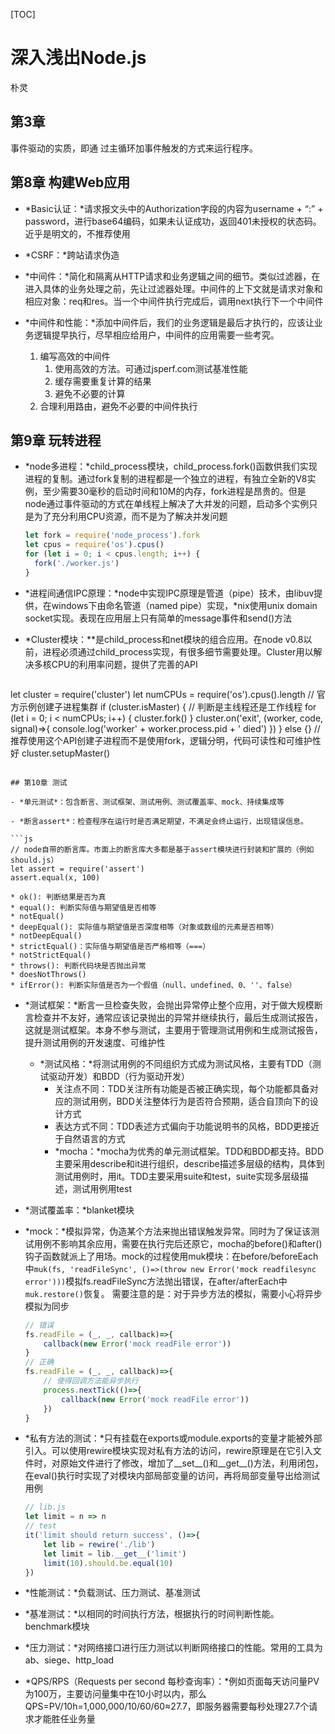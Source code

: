 [TOC]

# 深入浅出Node.js
朴灵

## 第3章

事件驱动的实质，即通 过主循环加事件触发的方式来运行程序。

## 第8章 构建Web应用

- *Basic认证：*请求报文头中的Authorization字段的内容为username + “:” + password，进行base64编码，如果未认证成功，返回401未授权的状态码。近乎是明文的，不推荐使用

- *CSRF：*跨站请求伪造

- *中间件：*简化和隔离从HTTP请求和业务逻辑之间的细节。类似过滤器，在进入具体的业务处理之前，先让过滤器处理。中间件的上下文就是请求对象和相应对象：req和res。当一个中间件执行完成后，调用next执行下一个中间件

- *中间件和性能：*添加中间件后，我们的业务逻辑是最后才执行的，应该让业务逻辑提早执行，尽早相应给用户，中间件的应用需要一些考究。
    1. 编写高效的中间件
        1. 使用高效的方法。可通过jsperf.com测试基准性能
        2. 缓存需要重复计算的结果
        3. 避免不必要的计算
    2. 合理利用路由，避免不必要的中间件执行

## 第9章 玩转进程

- *node多进程：*child_process模块，child_process.fork()函数供我们实现进程的复制。通过fork复制的进程都是一个独立的进程，有独立全新的V8实例，至少需要30毫秒的启动时间和10M的内存，fork进程是昂贵的。但是node通过事件驱动的方式在单线程上解决了大并发的问题，启动多个实例只是为了充分利用CPU资源，而不是为了解决并发问题

    ```js
    let fork = require('node_process').fork
    let cpus = require('os').cpus()
    for (let i = 0; i < cpus.length; i++) {
      fork('./worker.js')
    }
    ```

- *进程间通信IPC原理：*node中实现IPC原理是管道（pipe）技术，由libuv提供，在windows下由命名管道（named pipe）实现，*nix使用unix domain socket实现。表现在应用层上只有简单的message事件和send()方法

- *Cluster模块：**是child_process和net模块的组合应用。在node v0.8以前，进程必须通过child_process实现，有很多细节需要处理。Cluster用以解决多核CPU的利用率问题，提供了完善的API
  
    ```js
let cluster = require('cluster')
let numCPUs = require('os').cpus().length
// 官方示例创建子进程集群
if (cluster.isMaster) { // 判断是主线程还是工作线程
  for (let i = 0; i < numCPUs; i++) {
    cluster.fork()
  }
  cluster.on('exit', (worker, code, signal)=>{
    console.log('worker' + worker.process.pid + ' died')
  })
} else {}
// 推荐使用这个API创建子进程而不是使用fork，逻辑分明，代码可读性和可维护性好
cluster.setupMaster()
  ```

## 第10章 测试

- *单元测试*：包含断言、测试框架、测试用例、测试覆盖率、mock、持续集成等

- *断言assert*：检查程序在运行时是否满足期望，不满足会终止运行，出现错误信息。

```js
// node自带的断言库。市面上的断言库大多都是基于assert模块进行封装和扩展的（例如should.js）
let assert = require('assert')
assert.equal(x, 100)
```

    * ok(): 判断结果是否为真
    * equal(): 判断实际值与期望值是否相等
    * notEqual()
    * deepEqual(): 实际值与期望值是否深度相等（对象或数组的元素是否相等）
    * notDeepEqual()
    * strictEqual()：实际值与期望值是否严格相等（===）
    * notStrictEqual()
    * throws(): 判断代码块是否抛出异常
    * doesNotThrows()
    * ifError(): 判断实际值是否为一个假值（null、undefined、0、''、false）

- *测试框架：*断言一旦检查失败，会抛出异常停止整个应用，对于做大规模断言检查并不友好，通常应该记录抛出的异常并继续执行，最后生成测试报告，这就是测试框架。本身不参与测试，主要用于管理测试用例和生成测试报告，提升测试用例的开发速度、可维护性
    - *测试风格：*将测试用例的不同组织方式成为测试风格，主要有TDD（测试驱动开发）和BDD（行为驱动开发）
        - 关注点不同：TDD关注所有功能是否被正确实现，每个功能都具备对应的测试用例，BDD关注整体行为是否符合预期，适合自顶向下的设计方式
        - 表达方式不同：TDD表述方式偏向于功能说明书的风格，BDD更接近于自然语言的方式
        - *mocha：*mocha为优秀的单元测试框架。TDD和BDD都支持。BDD主要采用describe和it进行组织，describe描述多层级的结构，具体到测试用例时，用it。TDD主要采用suite和test，suite实现多层级描述，测试用例用test
    
- *测试覆盖率：*blanket模块

- *mock：*模拟异常，伪造某个方法来抛出错误触发异常。同时为了保证该测试用例不影响其余应用，需要在执行完后还原它，mocha的before()和after()钩子函数就派上了用场。mock的过程使用muk模块：在before/beforeEach中`muk(fs, 'readFileSync', ()=>(throw new Error('mock readfilesync error')))`模拟fs.readFileSync方法抛出错误，在after/afterEach中`muk.restore()`恢复。
    需要注意的是：对于异步方法的模拟，需要小心将异步模拟为同步
    
    ```js
    // 错误
    fs.readFile = (_, _, callback)=>{
        callback(new Error('mock readFile error'))
    }
    // 正确
    fs.readFile = (_, _, callback)=>{
        // 使得回调方法能异步执行
        process.nextTick(()=>{
            callback(new Error('mock readFile error'))
        })
    }
    ```

- *私有方法的测试：*只有挂载在exports或module.exports的变量才能被外部引入。可以使用rewire模块实现对私有方法的访问，rewire原理是在它引入文件时，对原始文件进行了修改，增加了__set__()和__get__()方法，利用闭包，在eval()执行时实现了对模块内部局部变量的访问，再将局部变量导出给测试用例
  
    ```js
    // lib.js
    let limit = n => n
    // test
    it('limit should return success', ()=>{
        let lib = rewire('./lib')
        let limit = lib.__get__('limit')
        limit(10).should.be.equal(10)
    })
    ```
    
- *性能测试：*负载测试、压力测试、基准测试

- *基准测试：*以相同的时间执行方法，根据执行的时间判断性能。benchmark模块

- *压力测试：*对网络接口进行压力测试以判断网络接口的性能。常用的工具为ab、siege、http_load

- *QPS/RPS（Requests per second 每秒查询率）：*例如页面每天访问量PV为100万，主要访问量集中在10小时以内，那么QPS=PV/10h=1,000,000/10/60/60≈27.7，即服务器需要每秒处理27.7个请求才能胜任业务量
                      